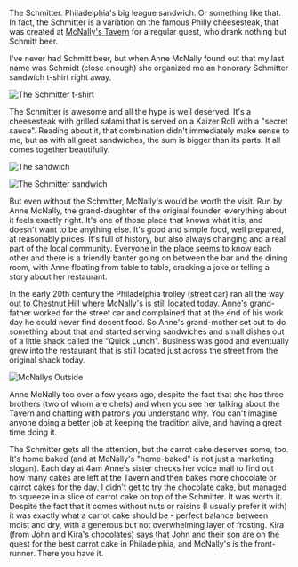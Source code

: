 The Schmitter. Philadelphia's big league sandwich. Or something like that. In fact, the Schmitter is a variation on the famous Philly cheesesteak, that was created at [McNally's Tavern](http://www.mcnallystavern.com/) for a regular guest, who drank nothing but Schmitt beer. 

I've never had Schmitt beer, but when Anne McNally found out that my last name was Schmidt (close enough) she organized me an honorary Schmitter sandwich t-shirt right away.

![The Schmitter t-shirt](https://dl.dropboxusercontent.com/u/920614/Blog-Images/t-shirts.JPG)

The Schmitter is awesome and all the hype is well deserved. It's a cheesesteak with grilled salami that is served on a Kaizer Roll with a "secret sauce". Reading about it, that combination didn't immediately make sense to me, but as with all great sandwiches, the sum is bigger than its parts. It all comes together beautifully. 

![The sandwich](https://dl.dropboxusercontent.com/u/920614/Blog-Images/schmitter.JPG)

![The Schmitter sandwich](https://dl.dropboxusercontent.com/u/920614/Blog-Images/the-schmitter-close-up.JPG)

But even without the Schmitter, McNally's would be worth the visit. Run by Anne McNally, the grand-daughter of the original founder, everything about it feels exactly right. It's one of those place that knows what it is, and doesn't want to be anything else. It's good and simple food, well prepared, at reasonably prices. It's full of history, but also always changing and a real part of the local community. Everyone in the place seems to know each other and there is a friendly banter going on between the bar and the dining room, with Anne floating from table to table, cracking a joke or telling a story about her restaurant. 

In the early 20th century the Philadelphia trolley (street car) ran all the way out to Chestnut Hill where McNally's is still located today. Anne's grand-father worked for the street car and complained that at the end of his work day he could never find decent food. So Anne's grand-mother set out to do something about that and started serving sandwiches and small dishes out of a little shack called the "Quick Lunch". Business was good and eventually grew into the restaurant that is still located just across the street from the original shack today.  

![McNallys Outside](https://dl.dropboxusercontent.com/u/920614/Blog-Images/mcnallys-outside.JPG)

Anne McNally too over a few years ago, despite the fact that she has three brothers (two of whom are chefs) and when you see her talking about the Tavern and chatting with patrons you understand why. You can't imagine anyone doing a better job at keeping the tradition alive, and having a great time doing it. 

The Schmitter gets all the attention, but the carrot cake deserves some, too. It's home baked (and at McNally's "home-baked" is not just a marketing slogan). Each day at 4am Anne's sister checks her voice mail to find out how many cakes are left at the Tavern and then bakes more chocolate or carrot cakes for the day. I didn't get to try the chocolate cake, but managed to squeeze in a slice of carrot cake on top of the Schmitter. It was worth it. Despite the fact that it comes without nuts or raisins (I usually prefer it with) it was exactly what a carrot cake should be - perfect balance between moist and dry, with a generous but not overwhelming layer of frosting. Kira (from John and Kira's chocolates) says that John and their son are on the quest for the best carrot cake in Philadelphia, and McNally's is the front-runner. There you have it. 


